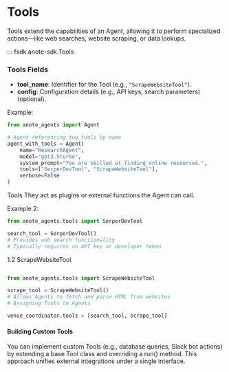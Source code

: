 
# Tools

Tools extend the capabilities of an Agent, allowing it to perform specialized actions—like web searches, website scraping, or data lookups.

::: fsdk.anote-sdk.Tools
    <!-- options:
        show_source: false -->

### Tools Fields
- **tool_name**: Identifier for the Tool (e.g., `"ScrapeWebsiteTool"`).
- **config**: Configuration details (e.g., API keys, search parameters) (optional).

Example:

``` python
from anote_agents import Agent

# Agent referencing two tools by name
agent_with_tools = Agent(
    name="ResearchAgent",
    model="gpt3.5turbo",
    system_prompt="You are skilled at finding online resources.",
    tools=["SerperDevTool", "ScrapeWebsiteTool"],
    verbose=False
)
```

Tools They act as plugins or external functions the Agent can call.

Example 2:
```python
from anote_agents.tools import SerperDevTool

search_tool = SerperDevTool()
# Provides web search functionality
# Typically requires an API key or developer token
```

1.2 ScrapeWebsiteTool
```python

from anote_agents.tools import ScrapeWebsiteTool

scrape_tool = ScrapeWebsiteTool()
# Allows Agents to fetch and parse HTML from websites
# Assigning Tools to Agents

venue_coordinator.tools = [search_tool, scrape_tool]
```

#### Building Custom Tools
You can implement custom Tools (e.g., database queries, Slack bot actions) by extending a base Tool class and overriding a run() method. This approach unifies external integrations under a single interface.